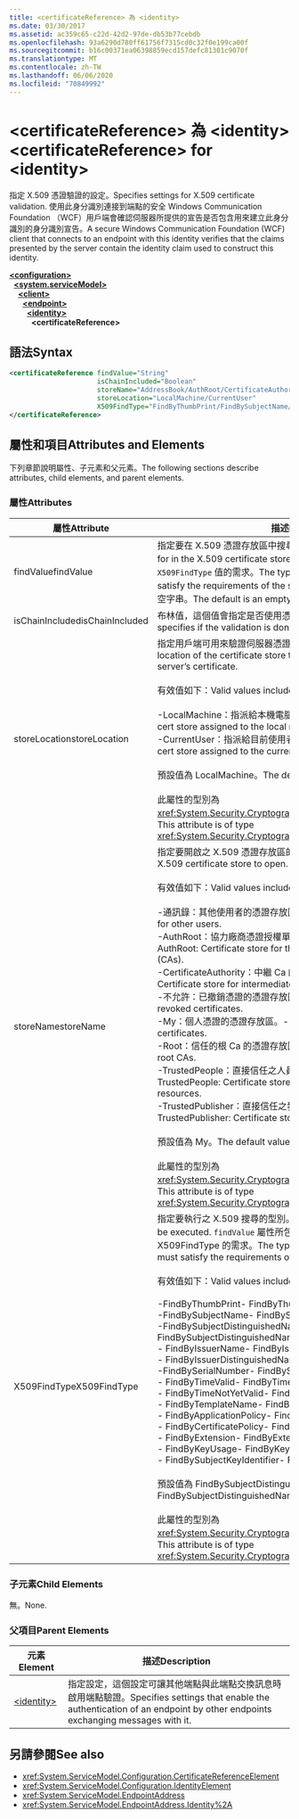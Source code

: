 ```yaml
---
title: <certificateReference> 為 <identity>
ms.date: 03/30/2017
ms.assetid: ac359c65-c22d-42d2-97de-db53b77cebdb
ms.openlocfilehash: 93a6290d780ff61756f7315cd0c32f0e199ca00f
ms.sourcegitcommit: b16c00371ea06398859ecd157defc81301c9070f
ms.translationtype: MT
ms.contentlocale: zh-TW
ms.lasthandoff: 06/06/2020
ms.locfileid: "70849992"
---
```

# <a name="certificatereference-for-identity"></a><span data-ttu-id="27c13-102">\<certificateReference> 為 \<identity></span><span class="sxs-lookup"><span data-stu-id="27c13-102">\<certificateReference> for \<identity></span></span>
<span data-ttu-id="27c13-103">指定 X.509 憑證驗證的設定。</span><span class="sxs-lookup"><span data-stu-id="27c13-103">Specifies settings for X.509 certificate validation.</span></span> <span data-ttu-id="27c13-104">使用此身分識別連接到端點的安全 Windows Communication Foundation （WCF）用戶端會確認伺服器所提供的宣告是否包含用來建立此身分識別的身分識別宣告。</span><span class="sxs-lookup"><span data-stu-id="27c13-104">A secure Windows Communication Foundation (WCF) client that connects to an endpoint with this identity verifies that the claims presented by the server contain the identity claim used to construct this identity.</span></span>  
  
[**\<configuration>**](../configuration-element.md)\
&nbsp;&nbsp;[**\<system.serviceModel>**](system-servicemodel.md)\
&nbsp;&nbsp;&nbsp;&nbsp;[**\<client>**](client.md)\
&nbsp;&nbsp;&nbsp;&nbsp;&nbsp;&nbsp;[**\<endpoint>**](endpoint-of-client.md)\
&nbsp;&nbsp;&nbsp;&nbsp;&nbsp;&nbsp;&nbsp;&nbsp;[**\<identity>**](identity.md)\
&nbsp;&nbsp;&nbsp;&nbsp;&nbsp;&nbsp;&nbsp;&nbsp;&nbsp;&nbsp;**\<certificateReference>**  
  
## <a name="syntax"></a><span data-ttu-id="27c13-105">語法</span><span class="sxs-lookup"><span data-stu-id="27c13-105">Syntax</span></span>  
  
```xml  
<certificateReference findValue="String"
                      isChainIncluded="Boolean"
                      storeName="AddressBook/AuthRoot/CertificateAuthority/Disallowed/My/Root/TrustedPeople/TrustedPublisher"
                      storeLocation="LocalMachine/CurrentUser"
                      X509FindType="FindByThumbPrint/FindBySubjectName/FindBySubjectDistinguishedName/FindByIssuerName/FindByIssuerDistinguishedName/FindBySerialNumber/FindByTimeValid/FindByTimeNotYetValid/FindByTemplateName/FindByApplicationPolicy/FindByCertificatePolicy/FindByExtension/FindByKeyUsage/FindBySubjectKeyIdentifier">
</certificateReference>
```  
  
## <a name="attributes-and-elements"></a><span data-ttu-id="27c13-106">屬性和項目</span><span class="sxs-lookup"><span data-stu-id="27c13-106">Attributes and Elements</span></span>  
 <span data-ttu-id="27c13-107">下列章節說明屬性、子元素和父元素。</span><span class="sxs-lookup"><span data-stu-id="27c13-107">The following sections describe attributes, child elements, and parent elements.</span></span>  
  
### <a name="attributes"></a><span data-ttu-id="27c13-108">屬性</span><span class="sxs-lookup"><span data-stu-id="27c13-108">Attributes</span></span>  
  
|<span data-ttu-id="27c13-109">屬性</span><span class="sxs-lookup"><span data-stu-id="27c13-109">Attribute</span></span>|<span data-ttu-id="27c13-110">描述</span><span class="sxs-lookup"><span data-stu-id="27c13-110">Description</span></span>|  
|---------------|-----------------|  
|<span data-ttu-id="27c13-111">findValue</span><span class="sxs-lookup"><span data-stu-id="27c13-111">findValue</span></span>|<span data-ttu-id="27c13-112">指定要在 X.509 憑證存放區中搜尋的值。</span><span class="sxs-lookup"><span data-stu-id="27c13-112">Specifies the value to search for in the X.509 certificate store.</span></span> <span data-ttu-id="27c13-113">這個屬性所包含的型別必須滿足指定之 `X509FindType` 值的需求。</span><span class="sxs-lookup"><span data-stu-id="27c13-113">The type contained in this attribute must satisfy the requirements of the specified `X509FindType` value.</span></span> <span data-ttu-id="27c13-114">預設值是空字串。</span><span class="sxs-lookup"><span data-stu-id="27c13-114">The default is an empty string.</span></span>|  
|<span data-ttu-id="27c13-115">isChainIncluded</span><span class="sxs-lookup"><span data-stu-id="27c13-115">isChainIncluded</span></span>|<span data-ttu-id="27c13-116">布林值，這個值會指定是否使用憑證鏈結完成驗證。</span><span class="sxs-lookup"><span data-stu-id="27c13-116">A Boolean value that specifies if the validation is done using a certificate chain.</span></span>|  
|<span data-ttu-id="27c13-117">storeLocation</span><span class="sxs-lookup"><span data-stu-id="27c13-117">storeLocation</span></span>|<span data-ttu-id="27c13-118">指定用戶端可用來驗證伺服器憑證之憑證存放區的位置。</span><span class="sxs-lookup"><span data-stu-id="27c13-118">Specifies the location of the certificate store that the client can use to validate the server’s certificate.</span></span><br /><br /> <span data-ttu-id="27c13-119">有效值如下：</span><span class="sxs-lookup"><span data-stu-id="27c13-119">Valid values include the following:</span></span><br /><br /> <span data-ttu-id="27c13-120">-LocalMachine：指派給本機電腦的憑證存放區。</span><span class="sxs-lookup"><span data-stu-id="27c13-120">-   LocalMachine: The cert store assigned to the local machine.</span></span><br /><span data-ttu-id="27c13-121">-CurrentUser：指派給目前使用者的憑證存放區。</span><span class="sxs-lookup"><span data-stu-id="27c13-121">-   CurrentUser: The cert store assigned to the current user.</span></span><br /><br /> <span data-ttu-id="27c13-122">預設值為 LocalMachine。</span><span class="sxs-lookup"><span data-stu-id="27c13-122">The default value is LocalMachine.</span></span><br /><br /> <span data-ttu-id="27c13-123">此屬性的型別為 <xref:System.Security.Cryptography.X509Certificates.StoreLocation>。</span><span class="sxs-lookup"><span data-stu-id="27c13-123">This attribute is of type <xref:System.Security.Cryptography.X509Certificates.StoreLocation>.</span></span>|  
|<span data-ttu-id="27c13-124">storeName</span><span class="sxs-lookup"><span data-stu-id="27c13-124">storeName</span></span>|<span data-ttu-id="27c13-125">指定要開啟之 X.509 憑證存放區的名稱。</span><span class="sxs-lookup"><span data-stu-id="27c13-125">Specifies the name of the X.509 certificate store to open.</span></span><br /><br /> <span data-ttu-id="27c13-126">有效值如下：</span><span class="sxs-lookup"><span data-stu-id="27c13-126">Valid values include the following:</span></span><br /><br /> <span data-ttu-id="27c13-127">-通訊錄：其他使用者的憑證存放區。</span><span class="sxs-lookup"><span data-stu-id="27c13-127">-   AddressBook: Certificate store for other users.</span></span><br /><span data-ttu-id="27c13-128">-AuthRoot：協力廠商憑證授權單位單位（Ca）的憑證存放區。</span><span class="sxs-lookup"><span data-stu-id="27c13-128">-   AuthRoot: Certificate store for third-party certification authorities (CAs).</span></span><br /><span data-ttu-id="27c13-129">-CertificateAuthority：中繼 Ca 的憑證存放區。</span><span class="sxs-lookup"><span data-stu-id="27c13-129">-   CertificateAuthority: Certificate store for intermediate CAs.</span></span><br /><span data-ttu-id="27c13-130">-不允許：已撤銷憑證的憑證存放區。</span><span class="sxs-lookup"><span data-stu-id="27c13-130">-   Disallowed: Certificate store for revoked certificates.</span></span><br /><span data-ttu-id="27c13-131">-My：個人憑證的憑證存放區。</span><span class="sxs-lookup"><span data-stu-id="27c13-131">-   My: Certificate store for personal certificates.</span></span><br /><span data-ttu-id="27c13-132">-Root：信任的根 Ca 的憑證存放區。</span><span class="sxs-lookup"><span data-stu-id="27c13-132">-   Root: Certificate store for trusted root CAs.</span></span><br /><span data-ttu-id="27c13-133">-TrustedPeople：直接信任之人員和資源的憑證存放區。</span><span class="sxs-lookup"><span data-stu-id="27c13-133">-   TrustedPeople: Certificate store for directly trusted people and resources.</span></span><br /><span data-ttu-id="27c13-134">-TrustedPublisher：直接信任之發行者的憑證存放區。</span><span class="sxs-lookup"><span data-stu-id="27c13-134">-   TrustedPublisher: Certificate store for directly trusted publishers.</span></span><br /><br /> <span data-ttu-id="27c13-135">預設值為 My。</span><span class="sxs-lookup"><span data-stu-id="27c13-135">The default value is My.</span></span><br /><br /> <span data-ttu-id="27c13-136">此屬性的型別為 <xref:System.Security.Cryptography.X509Certificates.StoreName>。</span><span class="sxs-lookup"><span data-stu-id="27c13-136">This attribute is of type <xref:System.Security.Cryptography.X509Certificates.StoreName>.</span></span>|  
|<span data-ttu-id="27c13-137">X509FindType</span><span class="sxs-lookup"><span data-stu-id="27c13-137">X509FindType</span></span>|<span data-ttu-id="27c13-138">指定要執行之 X.509 搜尋的型別。</span><span class="sxs-lookup"><span data-stu-id="27c13-138">Specifies the type of X.509 search to be executed.</span></span> <span data-ttu-id="27c13-139">`findValue` 屬性所包含的型別必須滿足指定之 X509FindType 的需求。</span><span class="sxs-lookup"><span data-stu-id="27c13-139">The type contained in the `findValue` attribute must satisfy the requirements of the specified X509FindType.</span></span><br /><br /> <span data-ttu-id="27c13-140">有效值如下：</span><span class="sxs-lookup"><span data-stu-id="27c13-140">Valid values include the following:</span></span><br /><br /> <span data-ttu-id="27c13-141">-FindByThumbPrint</span><span class="sxs-lookup"><span data-stu-id="27c13-141">-   FindByThumbPrint</span></span><br /><span data-ttu-id="27c13-142">-FindBySubjectName</span><span class="sxs-lookup"><span data-stu-id="27c13-142">-   FindBySubjectName</span></span><br /><span data-ttu-id="27c13-143">-FindBySubjectDistinguishedName</span><span class="sxs-lookup"><span data-stu-id="27c13-143">-   FindBySubjectDistinguishedName</span></span><br /><span data-ttu-id="27c13-144">- FindByIssuerName</span><span class="sxs-lookup"><span data-stu-id="27c13-144">-   FindByIssuerName</span></span><br /><span data-ttu-id="27c13-145">- FindByIssuerDistinguishedName</span><span class="sxs-lookup"><span data-stu-id="27c13-145">-   FindByIssuerDistinguishedName</span></span><br /><span data-ttu-id="27c13-146">-FindBySerialNumber</span><span class="sxs-lookup"><span data-stu-id="27c13-146">-   FindBySerialNumber</span></span><br /><span data-ttu-id="27c13-147">- FindByTimeValid</span><span class="sxs-lookup"><span data-stu-id="27c13-147">-   FindByTimeValid</span></span><br /><span data-ttu-id="27c13-148">- FindByTimeNotYetValid</span><span class="sxs-lookup"><span data-stu-id="27c13-148">-   FindByTimeNotYetValid</span></span><br /><span data-ttu-id="27c13-149">- FindByTemplateName</span><span class="sxs-lookup"><span data-stu-id="27c13-149">-   FindByTemplateName</span></span><br /><span data-ttu-id="27c13-150">- FindByApplicationPolicy</span><span class="sxs-lookup"><span data-stu-id="27c13-150">-   FindByApplicationPolicy</span></span><br /><span data-ttu-id="27c13-151">- FindByCertificatePolicy</span><span class="sxs-lookup"><span data-stu-id="27c13-151">-   FindByCertificatePolicy</span></span><br /><span data-ttu-id="27c13-152">- FindByExtension</span><span class="sxs-lookup"><span data-stu-id="27c13-152">-   FindByExtension</span></span><br /><span data-ttu-id="27c13-153">- FindByKeyUsage</span><span class="sxs-lookup"><span data-stu-id="27c13-153">-   FindByKeyUsage</span></span><br /><span data-ttu-id="27c13-154">- FindBySubjectKeyIdentifier</span><span class="sxs-lookup"><span data-stu-id="27c13-154">-   FindBySubjectKeyIdentifier</span></span><br /><br /> <span data-ttu-id="27c13-155">預設值為 FindBySubjectDistinguishedName。</span><span class="sxs-lookup"><span data-stu-id="27c13-155">The default value is FindBySubjectDistinguishedName.</span></span><br /><br /> <span data-ttu-id="27c13-156">此屬性的型別為 <xref:System.Security.Cryptography.X509Certificates.X509FindType>。</span><span class="sxs-lookup"><span data-stu-id="27c13-156">This attribute is of type <xref:System.Security.Cryptography.X509Certificates.X509FindType>.</span></span>|  
  
### <a name="child-elements"></a><span data-ttu-id="27c13-157">子元素</span><span class="sxs-lookup"><span data-stu-id="27c13-157">Child Elements</span></span>  
 <span data-ttu-id="27c13-158">無。</span><span class="sxs-lookup"><span data-stu-id="27c13-158">None.</span></span>  
  
### <a name="parent-elements"></a><span data-ttu-id="27c13-159">父項目</span><span class="sxs-lookup"><span data-stu-id="27c13-159">Parent Elements</span></span>  
  
|<span data-ttu-id="27c13-160">元素</span><span class="sxs-lookup"><span data-stu-id="27c13-160">Element</span></span>|<span data-ttu-id="27c13-161">描述</span><span class="sxs-lookup"><span data-stu-id="27c13-161">Description</span></span>|  
|-------------|-----------------|  
|[\<identity>](identity.md)|<span data-ttu-id="27c13-162">指定設定，這個設定可讓其他端點與此端點交換訊息時啟用端點驗證。</span><span class="sxs-lookup"><span data-stu-id="27c13-162">Specifies settings that enable the authentication of an endpoint by other endpoints exchanging messages with it.</span></span>|  
  
## <a name="see-also"></a><span data-ttu-id="27c13-163">另請參閱</span><span class="sxs-lookup"><span data-stu-id="27c13-163">See also</span></span>

- <xref:System.ServiceModel.Configuration.CertificateReferenceElement>
- <xref:System.ServiceModel.Configuration.IdentityElement>
- <xref:System.ServiceModel.EndpointAddress>
- <xref:System.ServiceModel.EndpointAddress.Identity%2A>
